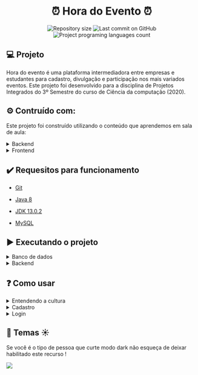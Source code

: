 <h1 align="center">⏰ Hora do Evento ⏰</h1>

<p align="center">
  <img alt="Repository size" src="https://img.shields.io/github/repo-size/davibrandao18/horadoevento?color=">
  <img alt="Last commit on GitHub" src="https://img.shields.io/github/last-commit/davibrandao18/horadoevento?color=">
  <img alt="Project programing languages count" src="https://img.shields.io/github/languages/count/davibrandao18/horadoevento?color=">
</p> 

## :computer: Projeto 

Hora do evento é uma plataforma intermediadora entre empresas e estudantes para cadastro, divulgação e participação nos mais variados eventos. Este projeto foi desenvolvido para a disciplina de Projetos Integrados do 3º Semestre do curso de Ciência da computação (2020).

## :gear: Contruído com:

Este projeto foi construído utilizando o conteúdo que aprendemos em sala de aula:

<details>
    <summary>Backend</summary>
    <ul><li>Java 8</li></ul>
    <ul><li>JDK 13.0.2</li></ul>
    <ul><li>JSP</li></ul>
    <ul><li>JSTL</li></ul>
    <ul><li>Java Bens</li></ul>
    <ul><li>DAO (Data Acess Object)</li></ul>
    <ul><li>Service</li></ul>
    <ul><li>Factory</li></ul>
    <ul><li>MVC</li></ul>
    <ul><li>Front Controller</li></ul>
    <ul><li>Command</li></ul>
    <ul><li>MySQL</li></ul>
</details>

<details>
    <summary>Frontend</summary>
    <ul><li>HTML 5</li></ul>
    <ul><li>JSP</li></ul>
    <ul><li>JSTL</li></ul>
    <ul><li>Bootstrap</li></ul>
    <ul><li>CSS 3</li></ul>
    <ul><li>JavaScript</li></ul>
</details>

## :heavy_check_mark: Requesitos para funcionamento

<ul>
    <li><a href="https://git-scm.com/downloads">Git</a></li>
</ul>

<ul>
    <li><a href="https://www.java.com/pt_BR/download/" target="_blank">Java 8</a></li>
</ul>
<ul>
    <li><a href="https://www.oracle.com/java/technologies/javase-jdk13-downloads.html" target="_blank">JDK 13.0.2</a></li>
</ul>

<ul>
    <li><a href="https://dev.mysql.com/downloads/" target="_blank">MySQL</a></li>
</ul>

## :arrow_forward: Executando o projeto

<details>
    <summary>Banco de dados</summary>
    <ul>
        <li>Crie uma conexão</li>
        <li>Insira suas credenciais no arquivo ConnectionFactory.java</li>
        <li>Obtenha o driver do mysql jdbc e o adicione ao Path do projeto</li>
        <li>Crie a estrutura de tabelas usando o arquivo ddl.sql</li>
        <li>Popule as tabelas usando o aquivo dml.sql</li>
    </ul>
</details>

<details>
    <summary>Backend</summary>
    <ul>
        <li>Adicione o projeto ao servidor tomcat</li>
        <li>Inicie o servidor</li>
        <li>Por último, se estiver utilizando conexão local acesse localhost:8080/horadoevento/</li>
    </ul>
</details>

## :question: Como usar

<details>
    <summary>Entendendo a cultura</summary>
    <img src="https://github.com/davibrandao18/horadoevento/blob/master/WebContent/assets/logo/curture.jpg">
</details>

<details>
     <summary>Cadastro</summary>
     <ul>
        <img src="https://github.com/davibrandao18/horadoevento/blob/master/WebContent/assets/logo/gif2.gif">
    </ul> 
    </details>

<details>
     <summary>Login</summary>
    <ul>
        <li> </li>
    </ul>
</details>

## 🌙 Temas ☀

Se você é o tipo de pessoa que curte modo dark não esqueça de deixar habilitado este recurso !

<img src="https://github.com/davibrandao18/horadoevento/blob/master/WebContent/assets/logo/gif.gif">
